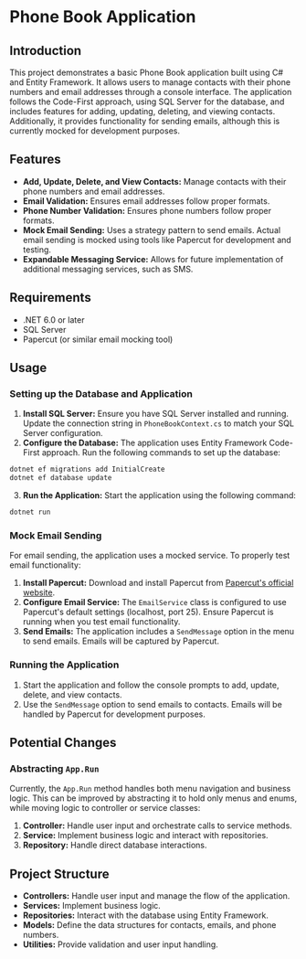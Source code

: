 ﻿# Phone Book Application

## Introduction

This project demonstrates a basic Phone Book application built using C# and Entity Framework. It allows users to manage contacts with their phone numbers and email addresses through a console interface. The application follows the Code-First approach, using SQL Server for the database, and includes features for adding, updating, deleting, and viewing contacts. Additionally, it provides functionality for sending emails, although this is currently mocked for development purposes.

## Features

- **Add, Update, Delete, and View Contacts:** Manage contacts with their phone numbers and email addresses.
- **Email Validation:** Ensures email addresses follow proper formats.
- **Phone Number Validation:** Ensures phone numbers follow proper formats.
- **Mock Email Sending:** Uses a strategy pattern to send emails. Actual email sending is mocked using tools like Papercut for development and testing.
- **Expandable Messaging Service:** Allows for future implementation of additional messaging services, such as SMS.

## Requirements

- .NET 6.0 or later
- SQL Server
- Papercut (or similar email mocking tool)

## Usage

### Setting up the Database and Application

1. **Install SQL Server:** Ensure you have SQL Server installed and running. Update the connection string in `PhoneBookContext.cs` to match your SQL Server configuration.
2. **Configure the Database:** The application uses Entity Framework Code-First approach. Run the following commands to set up the database:
```c#
dotnet ef migrations add InitialCreate
dotnet ef database update
```
3. **Run the Application:** Start the application using the following command:
```c#
dotnet run
```

### Mock Email Sending

For email sending, the application uses a mocked service. To properly test email functionality:

1. **Install Papercut:** Download and install Papercut from [Papercut's official website](https://github.com/ChangemakerStudios/Papercut-SMTP).
2. **Configure Email Service:** The `EmailService` class is configured to use Papercut's default settings (localhost, port 25). Ensure Papercut is running when you test email functionality.
3. **Send Emails:** The application includes a `SendMessage` option in the menu to send emails. Emails will be captured by Papercut.

### Running the Application

1. Start the application and follow the console prompts to add, update, delete, and view contacts.
2. Use the `SendMessage` option to send emails to contacts. Emails will be handled by Papercut for development purposes.

## Potential Changes

### Abstracting `App.Run`

Currently, the `App.Run` method handles both menu navigation and business logic. This can be improved by abstracting it to hold only menus and enums, while moving logic to controller or service classes:

1. **Controller:** Handle user input and orchestrate calls to service methods.
2. **Service:** Implement business logic and interact with repositories.
3. **Repository:** Handle direct database interactions.

## Project Structure

- **Controllers:** Handle user input and manage the flow of the application.
- **Services:** Implement business logic.
- **Repositories:** Interact with the database using Entity Framework.
- **Models:** Define the data structures for contacts, emails, and phone numbers.
- **Utilities:** Provide validation and user input handling.
